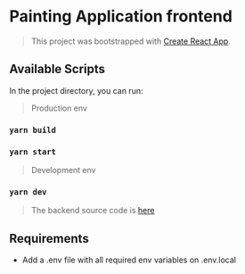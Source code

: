 # Painting Application frontend
> This project was bootstrapped with [Create React App](https://github.com/facebook/create-react-app).

## Available Scripts

In the project directory, you can run:

> Production env
### `yarn build`
### `yarn start`

> Development env
### `yarn dev`

> The backend source code is [here](https://github.com/snigdha-9/painting/api)

## Requirements
- Add a .env file with all required env variables on .env.local
